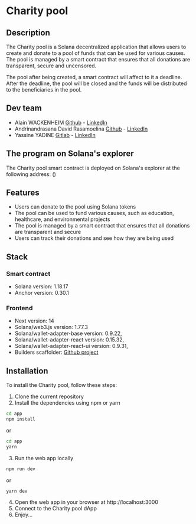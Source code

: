 # Charity pool

## Description

The Charity pool is a Solana decentralized application that allows users to create and donate to a pool of funds that can be used for various causes. The pool is managed by a smart contract that ensures that all donations are transparent, secure and uncensored.

The pool after being created, a smart contract will affect to it a deadline. 
After the deadline, the pool will be closed and the funds will be distributed to the beneficiaries in the pool. 

## Dev team

- Alain WACKENHEIM [Github](https://github.com/al0x0508) - [LinkedIn](https://www.linkedin.com/in/alain-wackenheim-6ab145123/)
- Andrinandrasana David Rasamoelina [Github](https://github.com/andrijdavid/) - [LinkedIn](https://www.linkedin.com/in/andrijdavid/)
- Yassine YADINE [Gitlab](https://gitlab.com/yassine-yadine) - [LinkedIn](https://www.linkedin.com/in/yassine-yadine-6b841784/)


## The program on Solana's explorer

The Charity pool smart contract is deployed on Solana's explorer at the following address: ()

## Features

- Users can donate to the pool using Solana tokens
- The pool can be used to fund various causes, such as education, healthcare, and environmental projects
- The pool is managed by a smart contract that ensures that all donations are transparent and secure
- Users can track their donations and see how they are being used   

## Stack

### Smart contract

- Solana version: 1.18.17
- Anchor version: 0.30.1

### Frontend

- Next version: 14
- Solana/web3.js version: 1.77.3
- Solana/wallet-adapter-base version: 0.9.22,
- Solana/wallet-adapter-react version: 0.15.32,
- Solana/wallet-adapter-react-ui version: 0.9.31,
- Builders scaffolder: [Github project]()

## Installation

To install the Charity pool, follow these steps:

1. Clone the current repository
2. Install the dependencies using npm or yarn
```bash
cd app
npm install
```
or
```bash
cd app
yarn 
```
3. Run the web app locally
```bash
npm run dev
```
or
```bash
yarn dev
```
4. Open the web app in your browser at http://localhost:3000
5. Connect to the Charity pool dApp
6. Enjoy...
